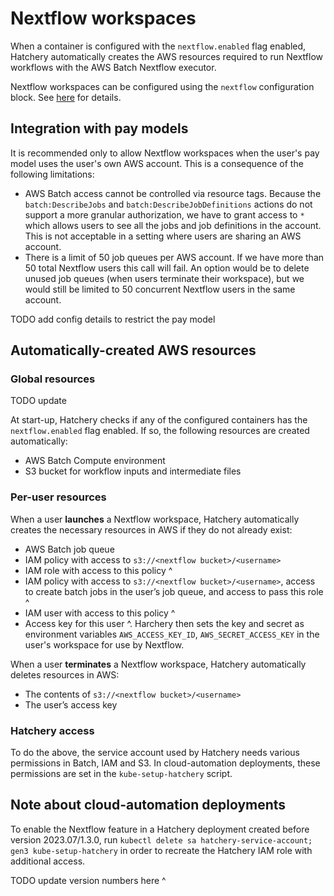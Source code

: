 # Nextflow workspaces

When a container is configured with the `nextflow.enabled` flag enabled, Hatchery automatically creates the AWS resources required to run Nextflow workflows with the AWS Batch Nextflow executor.

Nextflow workspaces can be configured using the `nextflow` configuration block. See [here](/doc/howto/configuration.md) for details.

## Integration with pay models

It is recommended only to allow Nextflow workspaces when the user's pay model uses the user's own AWS account. This is a consequence of the following limitations:
- AWS Batch access cannot be controlled via resource tags. Because the `batch:DescribeJobs` and `batch:DescribeJobDefinitions` actions do not support a more granular authorization, we have to grant access to `*` which allows users to see all the jobs and job definitions in the account. This is not acceptable in a setting where users are sharing an AWS account.
- There is a limit of 50 job queues per AWS account. If we have more than 50 total Nextflow users this call will fail. An option would be to delete unused job queues (when users terminate their workspace), but we would still be limited to 50 concurrent Nextflow users in the same account.

TODO add config details to restrict the pay model

## Automatically-created AWS resources

### Global resources

TODO update

At start-up, Hatchery checks if any of the configured containers has the `nextflow.enabled` flag enabled. If so, the following resources are created automatically:
- AWS Batch Compute environment
- S3 bucket for workflow inputs and intermediate files

### Per-user resources

When a user **launches** a Nextflow workspace, Hatchery automatically creates the necessary resources in AWS if they do not already exist:
- AWS Batch job queue
- IAM policy with access to `s3://<nextflow bucket>/<username>`
- IAM role with access to this policy ^
- IAM policy with access to `s3://<nextflow bucket>/<username>`, access to create batch jobs in the user’s job queue, and access to pass this role ^
- IAM user with access to this policy ^
- Access key for this user ^. Harchery then sets the key and secret as environment variables `AWS_ACCESS_KEY_ID`, `AWS_SECRET_ACCESS_KEY` in the user's workspace for use by Nextflow.

When a user **terminates** a Nextflow workspace, Hatchery automatically deletes resources in AWS:
- The contents of `s3://<nextflow bucket>/<username>`
- The user’s access key

### Hatchery access

To do the above, the service account used by Hatchery needs various permissions in Batch, IAM and S3. In cloud-automation deployments, these permissions are set in the `kube-setup-hatchery` script.

## Note about cloud-automation deployments

To enable the Nextflow feature in a Hatchery deployment created before version 2023.07/1.3.0, run `kubectl delete sa hatchery-service-account; gen3 kube-setup-hatchery` in order to recreate the Hatchery IAM role with additional access.

TODO update version numbers here ^
